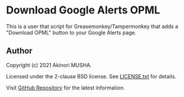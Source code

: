 # Download Google Alerts OPML

This is a user that script for Greasemonkey/Tampermonkey that adds a "Download OPML" button to your Google Alerts page.

## Author

Copyright (c) 2021 Akinori MUSHA.

Licensed under the 2-clause BSD license.  See [LICENSE.txt](LICENSE.txt) for details.

Visit [GitHub Repository](https://github.com/knu/userjs-google_alerts_opml) for the latest information.
